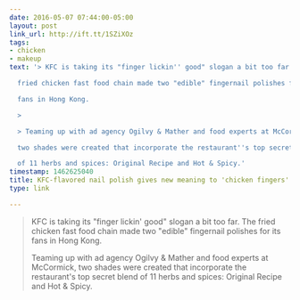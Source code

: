 ```yaml
---
date: 2016-05-07 07:44:00-05:00
layout: post
link_url: http://ift.tt/1SZiXOz
tags:
- chicken
- makeup
text: '> KFC is taking its "finger lickin'' good" slogan a bit too far. The

  fried chicken fast food chain made two "edible" fingernail polishes for its

  fans in Hong Kong.

  >

  > Teaming up with ad agency Ogilvy & Mather and food experts at McCormick,

  two shades were created that incorporate the restaurant''s top secret blend

  of 11 herbs and spices: Original Recipe and Hot & Spicy.'
timestamp: 1462625040
title: KFC-flavored nail polish gives new meaning to 'chicken fingers'
type: link

---
```

> KFC is taking its "finger lickin' good" slogan a bit too far. The
fried chicken fast food chain made two "edible" fingernail polishes for its
fans in Hong Kong.
>
> Teaming up with ad agency Ogilvy & Mather and food experts at McCormick,
two shades were created that incorporate the restaurant's top secret blend
of 11 herbs and spices: Original Recipe and Hot & Spicy.